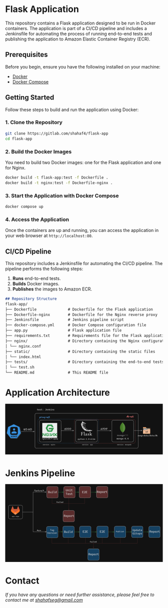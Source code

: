 # Flask Application

This repository contains a Flask application designed to be run in Docker containers. The application is part of a CI/CD pipeline and includes a Jenkinsfile for automating the process of running end-to-end tests and publishing the application to Amazon Elastic Container Registry (ECR).

## Prerequisites

Before you begin, ensure you have the following installed on your machine:

- [Docker](https://www.docker.com/products/docker-desktop)
- [Docker Compose](https://docs.docker.com/compose/install/)

## Getting Started

Follow these steps to build and run the application using Docker:

### 1. Clone the Repository

```sh
git clone https://gitlab.com/shahaf4/flask-app
cd flask-app
```

### 2. Build the Docker Images

You need to build two Docker images: one for the Flask application and one for Nginx.
```sh
docker build -t flask-app:test -f Dockerfile .
docker build -t nginx:test -f Dockerfile-nginx .
```

### 3. Start the Application with Docker Compose

```sh
docker compose up
```

### 4. Access the Application

Once the containers are up and running, you can access the application in your web browser at `http://localhost:80`.

## CI/CD Pipeline

This repository includes a Jenkinsfile for automating the CI/CD pipeline. The pipeline performs the following steps:

1. **Runs** end-to-end tests.
2. **Builds** Docker images.
3. **Publishes** the images to Amazon ECR.
    

```markdown
## Repository Structure
flask-app/
├── Dockerfile              # Dockerfile for the Flask application
├── Dockerfile-nginx        # Dockerfile for the Nginx reverse proxy
├── Jenkinsfile             # Jenkins pipeline script
├── docker-compose.yml      # Docker Compose configuration file
├── app.py                  # Flask application file
├── requirements.txt        # Requirements file for the Flask application
├── nginx/                  # Directory containing the Nginx configuration
│ └── nginx.conf
├── static/                 # Directory containing the static files
│ └── index.html
├── tests/                  # Directory containing the end-to-end tests script
│ └── test.sh
└── README.md               # This README file
```

# Application Architecture
![Application architecture](static/app-architecture.PNG)

# Jenkins Pipeline
![Jenkins pipeline](static/jenkins-pipeline.PNG)

# Contact

###### If you have any questions or need further assistance, please feel free to contact me at shahafseg@gmail.com
